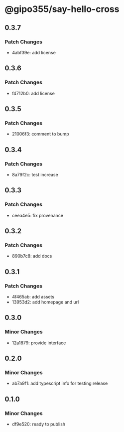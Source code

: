 # @gipo355/say-hello-cross

## 0.3.7

### Patch Changes

- 4abf39e: add license

## 0.3.6

### Patch Changes

- f4712b0: add license

## 0.3.5

### Patch Changes

- 21006f3: comment to bump

## 0.3.4

### Patch Changes

- 8a79f2c: test increase

## 0.3.3

### Patch Changes

- ceea4e5: fix provenance

## 0.3.2

### Patch Changes

- 890b7c8: add docs

## 0.3.1

### Patch Changes

- 4f465ab: add assets
- 13953d2: add homepage and url

## 0.3.0

### Minor Changes

- 12a1879: provide interface

## 0.2.0

### Minor Changes

- ab7a9f1: add typescript info for testing release

## 0.1.0

### Minor Changes

- df9e520: ready to publish
